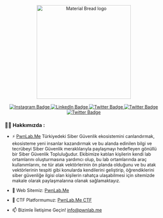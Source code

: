 <div id="header" align="center">
  <img width="300" src="https://pwnlab.me/wp-content/webp-express/webp-images/uploads/2020/11/Logo2334.png.webp" alt="Material Bread logo">
</div><br>

<div id="badges" align="center">
  <a href="https://www.instagram.com/pwnlab.me/">
    <img src="https://img.shields.io/badge/Instagram-purple?style=for-the-badge&logo=instagram&logoColor=white" alt="Instagram Badge"/>
  </a>
  <a href="https://www.linkedin.com/company/pwnlab/">
    <img src="https://img.shields.io/badge/LinkedIn-blue?style=for-the-badge&logo=linkedin&logoColor=white" alt="LinkedIn Badge"/>
  </a>
  <a href="https://twitter.com/PwnlabMe">
    <img src="https://img.shields.io/badge/Twitter-blue?style=for-the-badge&logo=twitter&logoColor=white" alt="Twitter Badge"/>
  </a>
  <a href="https://discord.gg/GYzrXcGTbr">
    <img src="https://img.shields.io/badge/Discord-blue?style=for-the-badge&logo=discord&logoColor=white" alt="Twitter Badge"/>
  </a>
  <a href="https://t.me/CyberSec_TR">
    <img src="https://img.shields.io/badge/Telegram-blue?style=for-the-badge&logo=telegram&logoColor=white" alt="Twitter Badge"/>
  </a>
</div>

### :man_technologist: Hakkımızda :

- :zap: [PwnLab.Me](https://pwnlab.me) Türkiyedeki Siber Güvenlik ekosistemini canlandırmak, ekosisteme yeni insanlar kazandırmak ve bu alanda edinilen bilgi ve tecrübeyi Siber Güvenlik meraklılarıyla paylaşmayı hedefleyen gönüllü bir Siber Güvenlik Topluluğudur. Ekibimize katılan kişilerin kendi lab ortamlarını oluşturmasına yardımcı olup, bu lab ortamlarında araç kullanımlarını, ne tür atak vektörlerinin ön planda olduğunu ve bu atak vektörlerinin tespiti gibi konularda kendilerini geliştirip, öğrendiklerini siber güvenliğe ilgisi olan kişilerin rahatça ulaşabilmesi için sitemizde makale olarak paylaşmalarına olanak sağlamaktayız.

- :telescope: Web Sitemiz: [PwnLab.Me](https://pwnlab.me)

- :telescope: CTF Platformumuz: [PwnLab.Me CTF](https://ctf.pwnlab.me)

- :mailbox: Bizimle İletişime Geçin! [info@pwnlab.me](mailto:info@pwnlab.me)

